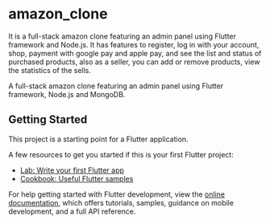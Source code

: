 # amazon_clone

It is a full-stack amazon clone featuring an admin panel using Flutter framework and Node.js. It has features to register, log in with your account, shop, payment with google pay and apple pay, and see the list and status of purchased products, also as a seller, you can add or remove products, view the statistics of the sells.

A full-stack amazon clone featuring an admin panel using Flutter framework, Node.js and MongoDB.

## Getting Started

This project is a starting point for a Flutter application.

A few resources to get you started if this is your first Flutter project:

- [Lab: Write your first Flutter app](https://docs.flutter.dev/get-started/codelab)
- [Cookbook: Useful Flutter samples](https://docs.flutter.dev/cookbook)

For help getting started with Flutter development, view the
[online documentation](https://docs.flutter.dev/), which offers tutorials,
samples, guidance on mobile development, and a full API reference.
